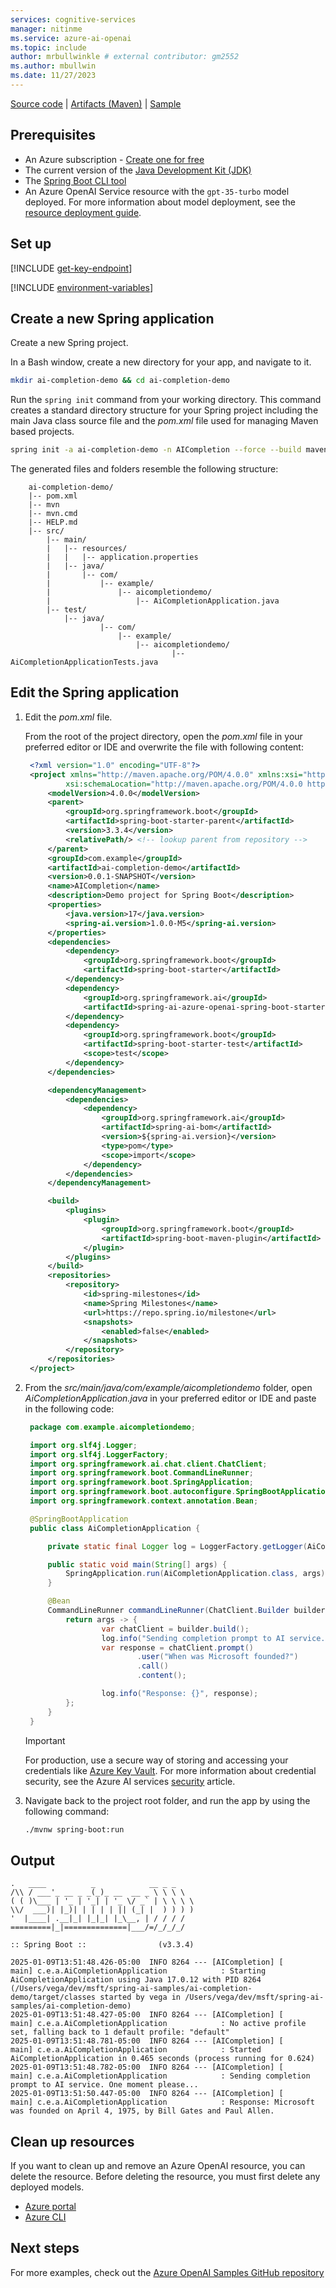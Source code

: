 ```yaml
---
services: cognitive-services
manager: nitinme
ms.service: azure-ai-openai
ms.topic: include
author: mrbullwinkle # external contributor: gm2552
ms.author: mbullwin
ms.date: 11/27/2023
---
```


[Source code](https://github.com/spring-projects/spring-ai) | [Artifacts (Maven)](https://repo.spring.io/ui/native/snapshot/org/springframework/experimental/ai/spring-ai-openai-spring-boot-starter/1.0.0-SNAPSHOT/) | [Sample](https://github.com/Azure-Samples/spring-ai-samples/tree/main/ai-completion-demo)

## Prerequisites

- An Azure subscription - [Create one for free](https://azure.microsoft.com/free/cognitive-services?azure-portal=true)
- The current version of the [Java Development Kit (JDK)](https://www.microsoft.com/openjdk)
- The [Spring Boot CLI tool](https://docs.spring.io/spring-boot/docs/current/reference/html/getting-started.html#getting-started.installing.cli)
- An Azure OpenAI Service resource with the `gpt-35-turbo` model deployed. For more information about model deployment, see the [resource deployment guide](../how-to/create-resource.md).


## Set up

[!INCLUDE [get-key-endpoint](get-key-endpoint.md)]

[!INCLUDE [environment-variables](spring-environment-variables.md)]

## Create a new Spring application

Create a new Spring project.

In a Bash window, create a new directory for your app, and navigate to it.

```bash
mkdir ai-completion-demo && cd ai-completion-demo
```

Run the `spring init` command from your working directory. This command creates a standard directory structure for your Spring project including the main Java class source file and the *pom.xml* file used for managing Maven based projects.

```bash
spring init -a ai-completion-demo -n AICompletion --force --build maven -x
```

The generated files and folders resemble the following structure:

```
    ai-completion-demo/
    |-- pom.xml
    |-- mvn
    |-- mvn.cmd
    |-- HELP.md
    |-- src/
        |-- main/
        |   |-- resources/
        |   |   |-- application.properties
        |   |-- java/
        |       |-- com/
        |           |-- example/
        |               |-- aicompletiondemo/
        |                   |-- AiCompletionApplication.java
        |-- test/
            |-- java/
                    |-- com/
                        |-- example/
                            |-- aicompletiondemo/
                                    |-- AiCompletionApplicationTests.java
```

## Edit the Spring application

1. Edit the *pom.xml* file.

   From the root of the project directory, open the *pom.xml* file in your preferred editor or IDE and overwrite the file with following content:

   ```xml
    <?xml version="1.0" encoding="UTF-8"?>
    <project xmlns="http://maven.apache.org/POM/4.0.0" xmlns:xsi="http://www.w3.org/2001/XMLSchema-instance"
            xsi:schemaLocation="http://maven.apache.org/POM/4.0.0 https://maven.apache.org/xsd/maven-4.0.0.xsd">
        <modelVersion>4.0.0</modelVersion>
        <parent>
            <groupId>org.springframework.boot</groupId>
            <artifactId>spring-boot-starter-parent</artifactId>
            <version>3.3.4</version>
            <relativePath/> <!-- lookup parent from repository -->
        </parent>
        <groupId>com.example</groupId>
        <artifactId>ai-completion-demo</artifactId>
        <version>0.0.1-SNAPSHOT</version>
        <name>AICompletion</name>
        <description>Demo project for Spring Boot</description>
        <properties>
            <java.version>17</java.version>
            <spring-ai.version>1.0.0-M5</spring-ai.version>
        </properties>
        <dependencies>
            <dependency>
                <groupId>org.springframework.boot</groupId>
                <artifactId>spring-boot-starter</artifactId>
            </dependency>
            <dependency>
                <groupId>org.springframework.ai</groupId>
                <artifactId>spring-ai-azure-openai-spring-boot-starter</artifactId>
            </dependency>
            <dependency>
                <groupId>org.springframework.boot</groupId>
                <artifactId>spring-boot-starter-test</artifactId>
                <scope>test</scope>
            </dependency>
        </dependencies>

        <dependencyManagement>
            <dependencies>
                <dependency>
                    <groupId>org.springframework.ai</groupId>
                    <artifactId>spring-ai-bom</artifactId>
                    <version>${spring-ai.version}</version>
                    <type>pom</type>
                    <scope>import</scope>
                </dependency>
            </dependencies>
        </dependencyManagement>

        <build>
            <plugins>
                <plugin>
                    <groupId>org.springframework.boot</groupId>
                    <artifactId>spring-boot-maven-plugin</artifactId>
                </plugin>
            </plugins>
        </build>
        <repositories>
            <repository>
                <id>spring-milestones</id>
                <name>Spring Milestones</name>
                <url>https://repo.spring.io/milestone</url>
                <snapshots>
                    <enabled>false</enabled>
                </snapshots>
            </repository>
        </repositories>
    </project>
   ```

1. From the *src/main/java/com/example/aicompletiondemo* folder, open *AiCompletionApplication.java* in your preferred editor or IDE and paste in the following code:

   ```java
    package com.example.aicompletiondemo;

    import org.slf4j.Logger;
    import org.slf4j.LoggerFactory;
    import org.springframework.ai.chat.client.ChatClient;
    import org.springframework.boot.CommandLineRunner;
    import org.springframework.boot.SpringApplication;
    import org.springframework.boot.autoconfigure.SpringBootApplication;
    import org.springframework.context.annotation.Bean;

    @SpringBootApplication
    public class AiCompletionApplication {

        private static final Logger log = LoggerFactory.getLogger(AiCompletionApplication.class);

        public static void main(String[] args) {
            SpringApplication.run(AiCompletionApplication.class, args);
        }

        @Bean
        CommandLineRunner commandLineRunner(ChatClient.Builder builder) {
            return args -> {
                    var chatClient = builder.build();
                    log.info("Sending completion prompt to AI service. One moment please...");
                    var response = chatClient.prompt()
                            .user("When was Microsoft founded?")
                            .call()
                            .content();

                    log.info("Response: {}", response);
            };
        }
    }
   ```

   > [!IMPORTANT]
   > For production, use a secure way of storing and accessing your credentials like [Azure Key Vault](/azure/key-vault/general/overview). For more information about credential security, see the Azure AI services [security](../../security-features.md) article.

1. Navigate back to the project root folder, and run the app by using the following command:

   ```bash
   ./mvnw spring-boot:run
   ```

## Output

```output
.   ____          _            __ _ _
/\\ / ___'_ __ _ _(_)_ __  __ _ \ \ \ \
( ( )\___ | '_ | '_| | '_ \/ _` | \ \ \ \
\\/  ___)| |_)| | | | | || (_| |  ) ) ) )
'  |____| .__|_| |_|_| |_\__, | / / / /
=========|_|==============|___/=/_/_/_/

:: Spring Boot ::                (v3.3.4)

2025-01-09T13:51:48.426-05:00  INFO 8264 --- [AICompletion] [           main] c.e.a.AiCompletionApplication            : Starting AiCompletionApplication using Java 17.0.12 with PID 8264 (/Users/vega/dev/msft/spring-ai-samples/ai-completion-demo/target/classes started by vega in /Users/vega/dev/msft/spring-ai-samples/ai-completion-demo)
2025-01-09T13:51:48.427-05:00  INFO 8264 --- [AICompletion] [           main] c.e.a.AiCompletionApplication            : No active profile set, falling back to 1 default profile: "default"
2025-01-09T13:51:48.781-05:00  INFO 8264 --- [AICompletion] [           main] c.e.a.AiCompletionApplication            : Started AiCompletionApplication in 0.465 seconds (process running for 0.624)
2025-01-09T13:51:48.782-05:00  INFO 8264 --- [AICompletion] [           main] c.e.a.AiCompletionApplication            : Sending completion prompt to AI service. One moment please...
2025-01-09T13:51:50.447-05:00  INFO 8264 --- [AICompletion] [           main] c.e.a.AiCompletionApplication            : Response: Microsoft was founded on April 4, 1975, by Bill Gates and Paul Allen.
```


## Clean up resources

If you want to clean up and remove an Azure OpenAI resource, you can delete the resource. Before deleting the resource, you must first delete any deployed models.

- [Azure portal](../../multi-service-resource.md?pivots=azportal#clean-up-resources)
- [Azure CLI](../../multi-service-resource.md?pivots=azcli#clean-up-resources)

## Next steps

For more examples, check out the [Azure OpenAI Samples GitHub repository](https://github.com/Azure-Samples/openai)
